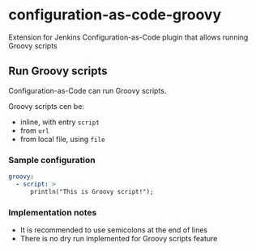 # configuration-as-code-groovy
Extension for Jenkins Configuration-as-Code plugin that allows running Groovy scripts

## Run Groovy scripts

Configuration-as-Code can run Groovy scripts.

Groovy scripts cen be:
 * inline, with entry `script`
 * from `url`
 * from local file, using `file`

### Sample configuration

```yaml
groovy:
  - script: >
      println("This is Groovy script!");
```



### Implementation notes

 * It is recommended to use semicolons at the end of lines
 * There is no dry run implemented for Groovy scripts feature
